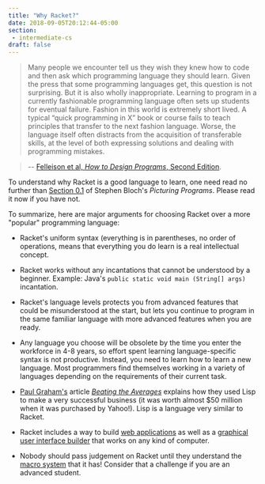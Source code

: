 ```yaml
---
title: "Why Racket?"
date: 2018-09-05T20:12:44-05:00
section:
 - intermediate-cs
draft: false
---
```


> Many people we encounter tell us they wish they knew how to code and then ask which programming language they should learn. Given the press that some programming languages get, this question is not surprising. But it is also wholly inappropriate. Learning to program in a currently fashionable programming language often sets up students for eventual failure. Fashion in this world is extremely short lived. A typical “quick programming in X” book or course fails to teach principles that transfer to the next fashion language. Worse, the language itself often distracts from the acquisition of transferable skills, at the level of both expressing solutions and dealing with programming mistakes.

> -- [Felleison et al, _How to Design Programs_, Second Edition][2].

To understand why Racket is a good language to learn, one need read no further than [Section 0.1][3] of Stephen Bloch's _Picturing Programs_. Please read it now if you have not.

To summarize, here are major arguments for choosing Racket over a more
"popular" programming language:

* Racket's uniform syntax (everything is in parentheses, no order of
  operations, means that everything you do learn is a real
  intellectual concept.
  
* Racket works without any incantations that cannot be understood by a
  beginner. Example: Java's `public static void main (String[] args)`
  incantation.
  
* Racket's language levels protects you from advanced features that
  could be misunderstood at the start, but lets you continue to
  program in the same familiar language with more advanced features
  when you are ready.

* Any language you choose will be obsolete by the time you enter the
  workforce in 4-8 years, so effort spent learning language-specific
  syntax is not productive. Instead, you need to learn how to learn a
  new language. Most programmers find themselves working in a variety
  of languages depending on the requirements of their current task.
  
  
* [Paul Graham's][4] article [_Beating the Averages_][1] explains how they used Lisp to make a very successful business (it was worth almost $50 million when it was purchased by Yahoo!). Lisp is a language very similar to Racket. 

* Racket includes a way to build [web applications][5] as well as a
[graphical user interface builder][6] that works on any kind of computer.

* Nobody should pass judgement on Racket until they understand the
[macro system][7] that it has! Consider that a challenge if you are an advanced student. 


[1]: http://www.paulgraham.com/avg.html
[2]: http://www.ccs.neu.edu/home/matthias/HtDP2e/part_preface.html
[3]: http://www.picturingprograms.com/download/chap00.pdf
[4]: https://en.wikipedia.org/wiki/Paul_Graham_(computer_programmer)
[5]: https://docs.racket-lang.org/continue/index.html?q=web%20applications
[6]: https://docs.racket-lang.org/gui/windowing-overview.html?q=gui
[7]: http://www.greghendershott.com/fear-of-macros/Preface.html

